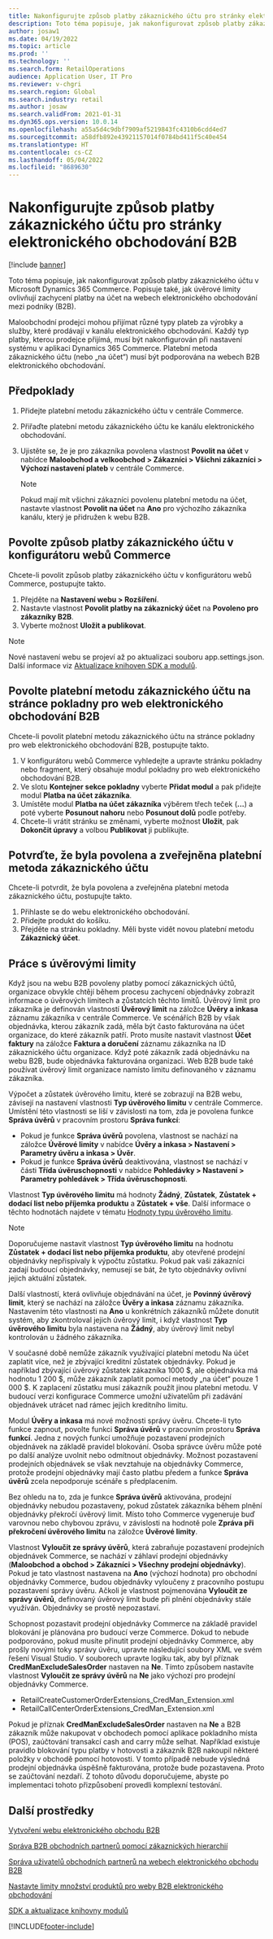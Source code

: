 ```yaml
---
title: Nakonfigurujte způsob platby zákaznického účtu pro stránky elektronického obchodování B2B
description: Toto téma popisuje, jak nakonfigurovat způsob platby zákaznického účtu v Microsoft Dynamics 365 Commerce. Popisuje také, jak úvěrové limity ovlivňují zachycení platby na účet na webech elektronického obchodování mezi podniky (B2B).
author: josaw1
ms.date: 04/19/2022
ms.topic: article
ms.prod: ''
ms.technology: ''
ms.search.form: RetailOperations
audience: Application User, IT Pro
ms.reviewer: v-chgri
ms.search.region: Global
ms.search.industry: retail
ms.author: josaw
ms.search.validFrom: 2021-01-31
ms.dyn365.ops.version: 10.0.14
ms.openlocfilehash: a55a5d4c9dbf7909af5219843fc4310b6cdd4ed7
ms.sourcegitcommit: a58dfb892e43921157014f0784bd411f5c40e454
ms.translationtype: HT
ms.contentlocale: cs-CZ
ms.lasthandoff: 05/04/2022
ms.locfileid: "8689630"
---
```

# <a name="configure-the-customer-account-payment-method-for-b2b-e-commerce-sites"></a>Nakonfigurujte způsob platby zákaznického účtu pro stránky elektronického obchodování B2B

[!include [banner](../../includes/banner.md)]

Toto téma popisuje, jak nakonfigurovat způsob platby zákaznického účtu v Microsoft Dynamics 365 Commerce. Popisuje také, jak úvěrové limity ovlivňují zachycení platby na účet na webech elektronického obchodování mezi podniky (B2B).

Maloobchodní prodejci mohou přijímat různé typy plateb za výrobky a služby, které prodávají v kanálu elektronického obchodování. Každý typ platby, kterou prodejce přijímá, musí být nakonfigurován při nastavení systému v aplikaci Dynamics 365 Commerce. Platební metoda zákaznického účtu (nebo „na účet“) musí být podporována na webech B2B elektronického obchodování. 

## <a name="prerequisites"></a>Předpoklady

1. Přidejte platební metodu zákaznického účtu v centrále Commerce.
2. Přiřaďte platební metodu zákaznického účtu ke kanálu elektronického obchodování.
3. Ujistěte se, že je pro zákazníka povolena vlastnost **Povolit na účet** v nabídce **Maloobchod a velkoobchod \> Zákazníci \> Všichni zákazníci \> Výchozí nastavení plateb** v centrále Commerce.

    > [!NOTE]
    > Pokud mají mít všichni zákazníci povolenu platební metodu na účet, nastavte vlastnost **Povolit na účet** na **Ano** pro výchozího zákazníka kanálu, který je přidružen k webu B2B. 

## <a name="enable-the-customer-account-payment-method-in-commerce-site-builder"></a>Povolte způsob platby zákaznického účtu v konfigurátoru webů Commerce 

Chcete-li povolit způsob platby zákaznického účtu v konfigurátoru webů Commerce, postupujte takto.

1. Přejděte na **Nastavení webu \> Rozšíření**.
1. Nastavte vlastnost **Povolit platby na zákaznický účet** na **Povoleno pro zákazníky B2B**. 
1. Vyberte možnost **Uložit a publikovat**.

> [!NOTE]
> Nové nastavení webu se projeví až po aktualizaci souboru app.settings.json. Další informace viz [Aktualizace knihoven SDK a modulů](../e-commerce-extensibility/sdk-updates.md).

## <a name="enable-the-customer-account-payment-method-on-the-checkout-page-for-the-b2b-e-commerce-site"></a>Povolte platební metodu zákaznického účtu na stránce pokladny pro web elektronického obchodování B2B

Chcete-li povolit platební metodu zákaznického účtu na stránce pokladny pro web elektronického obchodování B2B, postupujte takto.

1. V konfigurátoru webů Commerce vyhledejte a upravte stránku pokladny nebo fragment, který obsahuje modul pokladny pro web elektronického obchodování B2B.
1. Ve slotu **Kontejner sekce pokladny** vyberte **Přidat modul** a pak přidejte modul **Platba na účet zákazníka**.
1. Umístěte modul **Platba na účet zákazníka** výběrem třech teček (**...**) a poté vyberte **Posunout nahoru** nebo **Posunout dolů** podle potřeby.
1. Chcete-li vrátit stránku se změnami, vyberte možnost **Uložit**, pak **Dokončit úpravy** a volbou **Publikovat** ji publikujte.

## <a name="confirm-that-the-customer-account-payment-method-has-been-enabled-and-published"></a>Potvrďte, že byla povolena a zveřejněna platební metoda zákaznického účtu

Chcete-li potvrdit, že byla povolena a zveřejněna platební metoda zákaznického účtu, postupujte takto.

1. Přihlaste se do webu elektronického obchodování.
1. Přidejte produkt do košíku.
1. Přejděte na stránku pokladny. Měli byste vidět novou platební metodu **Zákaznický účet**.

## <a name="work-with-credit-limits"></a>Práce s úvěrovými limity

Když jsou na webu B2B povoleny platby pomocí zákaznických účtů, organizace obvykle chtějí během procesu zachycení objednávky zobrazit informace o úvěrových limitech a zůstatcích těchto limitů. Úvěrový limit pro zákazníka je definován vlastností **Úvěrový limit** na záložce **Úvěry a inkasa** záznamu zákazníka v centrále Commerce. Ve scénářích B2B by však objednávka, kterou zákazník zadá, měla být často fakturována na účet organizace, do které zákazník patří. Proto musíte nastavit vlastnost **Účet faktury** na záložce **Faktura a doručení** záznamu zákazníka na ID zákaznického účtu organizace. Když poté zákazník zadá objednávku na webu B2B, bude objednávka fakturována organizaci. Web B2B bude také používat úvěrový limit organizace namísto limitu definovaného v záznamu zákazníka.

Výpočet a zůstatek úvěrového limitu, které se zobrazují na B2B webu, závisejí na nastavení vlastnosti **Typ úvěrového limitu** v centrále Commerce. Umístění této vlastnosti se liší v závislosti na tom, zda je povolena funkce **Správa úvěrů** v pracovním prostoru **Správa funkcí**:

- Pokud je funkce **Správa úvěrů** povolena, vlastnost se nachází na záložce **Úvěrové limity** v nabídce **Úvěry a inkasa \> Nastavení \> Parametry úvěru a inkasa \> Úvěr**. 
- Pokud je funkce **Správa úvěrů** deaktivována, vlastnost se nachází v části **Třída úvěruschopnosti** v nabídce **Pohledávky \> Nastavení \> Parametry pohledávek \> Třída úvěruschopnosti**.

Vlastnost **Typ úvěrového limitu** má hodnoty **Žádný**, **Zůstatek**, **Zůstatek + dodací list nebo příjemka produktu** a **Zůstatek + vše**. Další informace o těchto hodnotách najdete v tématu [Hodnoty typu úvěrového limitu](/dynamics365/supply-chain/sales-marketing/credit-limits-customers).

> [!NOTE]
> Doporučujeme nastavit vlastnost **Typ úvěrového limitu** na hodnotu **Zůstatek + dodací list nebo příjemka produktu**, aby otevřené prodejní objednávky nepřispívaly k výpočtu zůstatku. Pokud pak vaši zákazníci zadají budoucí objednávky, nemusejí se bát, že tyto objednávky ovlivní jejich aktuální zůstatek.

Další vlastností, která ovlivňuje objednávání na účet, je **Povinný úvěrový limit**, který se nachází na záložce **Úvěry a inkasa** záznamu zákazníka. Nastavením této vlastnosti na **Ano** u konkrétních zákazníků můžete donutit systém, aby zkontroloval jejich úvěrový limit, i když vlastnost **Typ úvěrového limitu** byla nastavena na **Žádný**, aby úvěrový limit nebyl kontrolován u žádného zákazníka.

V současné době nemůže zákazník využívající platební metodu Na účet zaplatit více, než je zbývající kreditní zůstatek objednávky. Pokud je například zbývající úvěrový zůstatek zákazníka 1000 $, ale objednávka má hodnotu 1 200 $, může zákazník zaplatit pomocí metody „na účet“ pouze 1 000 $. K zaplacení zůstatku musí zákazník použít jinou platební metodu. V budoucí verzi konfigurace Commerce umožní uživatelům při zadávání objednávek utrácet nad rámec jejich kreditního limitu.

Modul **Úvěry a inkasa** má nové možnosti správy úvěru. Chcete-li tyto funkce zapnout, povolte funkci **Správa úvěrů** v pracovním prostoru **Správa funkcí**. Jedna z nových funkcí umožňuje pozastavení prodejních objednávek na základě pravidel blokování. Osoba správce úvěru může poté po další analýze uvolnit nebo odmítnout objednávky. Možnost pozastavení prodejních objednávek se však nevztahuje na objednávky Commerce, protože prodejní objednávky mají často platbu předem a funkce **Správa úvěrů** zcela nepodporuje scénáře s předplacením. 

Bez ohledu na to, zda je funkce **Správa úvěrů** aktivována, prodejní objednávky nebudou pozastaveny, pokud zůstatek zákazníka během plnění objednávky překročí úvěrový limit. Místo toho Commerce vygeneruje buď varovnou nebo chybovou zprávu, v závislosti na hodnotě pole **Zpráva při překročení úvěrového limitu** na záložce **Úvěrové limity**.

Vlastnost **Vyloučit ze správy úvěrů**, která zabraňuje pozastavení prodejních objednávek Commerce, se nachází v záhlaví prodejní objednávky (**Maloobchod a obchod \> Zákazníci \> Všechny prodejní objednávky**). Pokud je tato vlastnost nastavena na **Ano** (výchozí hodnota) pro obchodní objednávky Commerce, budou objednávky vyloučeny z pracovního postupu pozastavení správy úvěru. Ačkoli je vlastnost pojmenována **Vyloučit ze správy úvěrů**, definovaný úvěrový limit bude při plnění objednávky stále využíván. Objednávky se prostě nepozastaví.

Schopnost pozastavit prodejní objednávky Commerce na základě pravidel blokování je plánována pro budoucí verze Commerce. Dokud to nebude podporováno, pokud musíte přinutit prodejní objednávky Commerce, aby prošly novými toky správy úvěru, upravte následující soubory XML ve svém řešení Visual Studio. V souborech upravte logiku tak, aby byl příznak **CredManExcludeSalesOrder** nastaven na **Ne**. Tímto způsobem nastavíte vlastnost **Vyloučit ze správy úvěrů** na **Ne** jako výchozí pro prodejní objednávky Commerce.

- RetailCreateCustomerOrderExtensions_CredMan_Extension.xml
- RetailCallCenterOrderExtensions_CredMan_Extension.xml

Pokud je příznak **CredManExcludeSalesOrder** nastaven na **Ne** a B2B zákazník může nakupovat v obchodech pomocí aplikace pokladního místa (POS), zaúčtování transakcí cash and carry může selhat. Například existuje pravidlo blokování typu platby v hotovosti a zákazník B2B nakoupil některé položky v obchodě pomocí hotovosti. V tomto případě nebude výsledná prodejní objednávka úspěšně fakturována, protože bude pozastavena. Proto se zaúčtování nezdaří. Z tohoto důvodu doporučujeme, abyste po implementaci tohoto přizpůsobení provedli komplexní testování.

## <a name="additional-resources"></a>Další prostředky

[Vytvoření webu elektronického obchodu B2B](set-up-b2b-site.md)

[Správa B2B obchodních partnerů pomocí zákaznických hierarchií](partners-customer-hierarchies.md)

[Správa uživatelů obchodních partnerů na webech elektronického obchodu B2B](manage-b2b-users.md)

[Nastavte limity množství produktů pro weby B2B elektronického obchodování](quantity-limits.md)

[SDK a aktualizace knihovny modulů](../e-commerce-extensibility/sdk-updates.md)


[!INCLUDE[footer-include](../../includes/footer-banner.md)]
